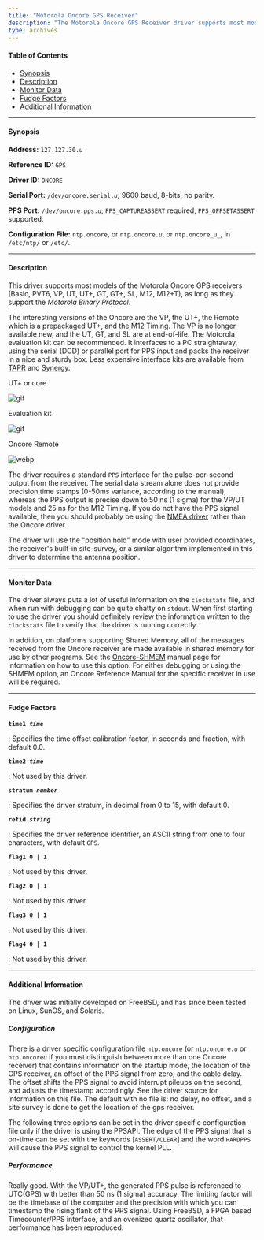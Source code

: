 ```yaml
---
title: "Motorola Oncore GPS Receiver"
description: "The Motorola Oncore GPS Receiver driver supports most models of the Motorola Oncore GPS receivers, as long as they support the Motorola Binary Protocol."
type: archives
---
```


#### Table of Contents

*   [Synopsis](/documentation/drivers/driver30/#synopsis)
*   [Description](/documentation/drivers/driver30/#description)
*   [Monitor Data](/documentation/drivers/driver30/#monitor-data)
*   [Fudge Factors](/documentation/drivers/driver30/#fudge-factors)
*   [Additional Information](/documentation/drivers/driver30/#additional-information)

* * *

#### Synopsis

**Address:** <code>127.127.30._u_</code>

**Reference ID:** `GPS`

**Driver ID:** `ONCORE`

**Serial Port:** <code>/dev/oncore.serial._u_</code>;  9600 baud, 8-bits, no parity.

**PPS Port:** <code>/dev/oncore.pps._u_</code>;  `PPS_CAPTUREASSERT` required,  `PPS_OFFSETASSERT` supported.

**Configuration File:** `ntp.oncore`, or <code>ntp.oncore.*u*</code>, or <code>ntp.oncore_u_</code>, in `/etc/ntp/` or `/etc/`.

* * *

#### Description

This driver supports most models of the Motorola Oncore GPS receivers (Basic, PVT6, VP, UT, UT+, GT, GT+, SL, M12, M12+T), as long as they support the _Motorola Binary Protocol_.

The interesting versions of the Oncore are the VP, the UT+, the Remote which is a prepackaged UT+, and the M12 Timing. The VP is no longer available new, and the UT, GT, and SL are at end-of-life. The Motorola evaluation kit can be recommended. It interfaces to a PC straightaway, using the serial (DCD) or parallel port for PPS input and packs the receiver in a nice and sturdy box. Less expensive interface kits are available from [TAPR](https://tapr.org/) and [Synergy](https://synergy-gps.com/).

UT+ oncore

![gif](/documentation/pic/oncore_utplusbig.gif)

Evaluation kit

![gif](/documentation/pic/oncore_evalbig.gif)

Oncore Remote

![webp](/documentation/pic/oncore_remoteant.webp)

The driver requires a standard `PPS` interface for the pulse-per-second output from the receiver. The serial data stream alone does not provide precision time stamps (0-50ms variance, according to the manual), whereas the PPS output is precise down to 50 ns (1 sigma) for the VP/UT models and 25 ns for the M12 Timing. If you do not have the PPS signal available, then you should probably be using the [NMEA driver](/documentation/drivers/driver20/) rather than the Oncore driver.

The driver will use the "position hold" mode with user provided coordinates, the receiver's built-in site-survey, or a similar algorithm implemented in this driver to determine the antenna position.

* * *

#### Monitor Data

The driver always puts a lot of useful information on the `clockstats` file, and when run with debugging can be quite chatty on `stdout`. When first starting to use the driver you should definitely review the information written to the `clockstats` file to verify that the driver is running correctly.

In addition, on platforms supporting Shared Memory, all of the messages received from the Oncore receiver are made available in shared memory for use by other programs. See the [Oncore-SHMEM](/documentation/drivers/oncore-shmem/) manual page for information on how to use this option. For either debugging or using the SHMEM option, an Oncore Reference Manual for the specific receiver in use will be required.

* * *

#### Fudge Factors

<code>**time1 _time_**</code>

: Specifies the time offset calibration factor, in seconds and fraction, with default 0.0.

<code>**time2 _time_**</code>

: Not used by this driver.

<code>**stratum _number_**</code>

: Specifies the driver stratum, in decimal from 0 to 15, with default 0.

<code>**refid _string_**</code>

: Specifies the driver reference identifier, an ASCII string from one to four characters, with default `GPS`.

<code>**flag1 0 | 1**</code>

: Not used by this driver.

<code>**flag2 0 | 1**</code>

: Not used by this driver.

<code>**flag3 0 | 1**</code>

: Not used by this driver.

<code>**flag4 0 | 1**</code>

: Not used by this driver.

* * *

#### Additional Information

The driver was initially developed on FreeBSD, and has since been tested on Linux, SunOS, and Solaris.

##### Configuration

There is a driver specific configuration file `ntp.oncore` (or <code>ntp.oncore.*u*</code> or <code>ntp.oncore*u*</code> if you must distinguish between more than one Oncore receiver) that contains information on the startup mode, the location of the GPS receiver, an offset of the PPS signal from zero, and the cable delay. The offset shifts the PPS signal to avoid interrupt pileups on the second, and adjusts the timestamp accordingly. See the driver source for information on this file. The default with no file is: no delay, no offset, and a site survey is done to get the location of the gps receiver.

The following three options can be set in the driver specific configuration file only if the driver is using the PPSAPI. The edge of the PPS signal that is on-time can be set with the keywords [`ASSERT/CLEAR`] and the word `HARDPPS` will cause the PPS signal to control the kernel PLL.

##### Performance

Really good. With the VP/UT+, the generated PPS pulse is referenced to UTC(GPS) with better than 50 ns (1 sigma) accuracy. The limiting factor will be the timebase of the computer and the precision with which you can timestamp the rising flank of the PPS signal. Using FreeBSD, a FPGA based Timecounter/PPS interface, and an ovenized quartz oscillator, that performance has been reproduced.

[//]: # (24/5/2021 DL: goes to apology saying contents lost in disk crash)
[//]: # (For more details on this aspect: Sub-Microsecond timekeeping under FreeBSD http://phk.freebsd.dk/rover.html)